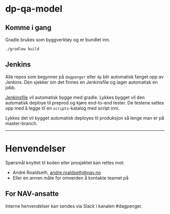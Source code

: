 # dp-qa-model

## Komme i gang

Gradle brukes som byggverktøy og er bundlet inn.

`./gradlew build`

## Jenkins

Alle repos som begynner på `dagpenger` eller `dp` blir automatisk fanget opp av
Jenkins. Den sjekker om det finnes en Jenkinsfile og lager automatisk en jobb.

[Jenkinsfile](Jenkinsfile) vil automatisk bygge med gradle. Lykkes bygget vil
den automatisk deploye til preprod og kjøre end-to-end tester. De testene settes
opp med å legge til en `scripts`-katalog med script inni.

Lykkes det vil bygget automatisk deployes til produksjon så lenge man er på
master-branch.

---

# Henvendelser

Spørsmål knyttet til koden eller prosjektet kan rettes mot:

* André Roaldseth, andre.roaldseth@nav.no
* Eller en annen måte for omverden å kontakte teamet på

## For NAV-ansatte

Interne henvendelser kan sendes via Slack i kanalen #dagpenger.
